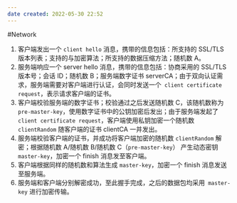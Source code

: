 ```yaml
---
date created: 2022-05-30 22:52
---
```


#Network

1.  客户端发出一个 `client hello` 消息，携带的信息包括：所支持的 SSL/TLS 版本列表；支持的与加密算法；所支持的数据压缩方法；随机数 A。
2.  服务端响应一个 server hello 消息，携带的信息包括：协商采用的 SSL/TLS 版本号；会话 ID；随机数 B；服务端数字证书 serverCA；由于双向认证需求，服务端需要对客户端进行认证，会同时发送一个` client certificate request`，表示请求客户端的证书。
3.  客户端校验服务端的数字证书；校验通过之后发送随机数 C，该随机数称为 `pre-master-key`，使用数字证书中的公钥加密后发出；由于服务端发起了 `client certificate request`，客户端使用私钥加密一个随机数 `clientRandom` 随客户端的证书 clientCA 一并发出。
4.  服务端校验客户端的证书，并成功将客户端加密的随机数 `clientRandom` 解密；根据随机数 A/随机数 B/随机数 C（`pre-master-key`） 产生动态密钥 `master-key`，加密一个 finish 消息发至客户端。
5.  客户端根据同样的随机数和算法生成 `master-key`，加密一个 finish 消息发送至服务端。
6.  服务端和客户端分别解密成功，至此握手完成，之后的数据包均采用` master-key` 进行加密传输。
